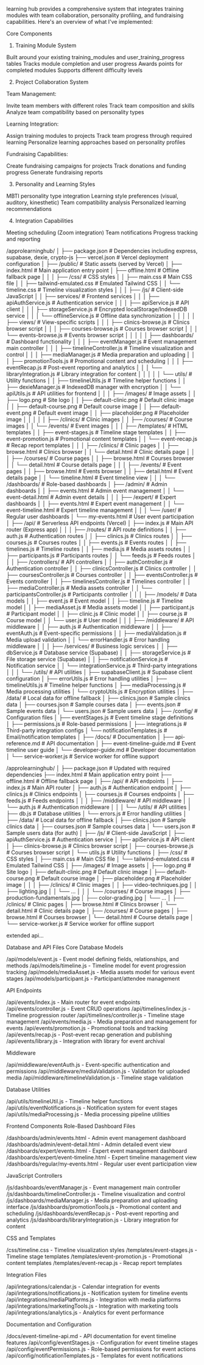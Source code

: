 
 learning hub provides a comprehensive system that integrates training modules with team collaboration, personality profiling, and fundraising capabilities. Here's an overview of what I've implemented:


Core Components


1. Training Module System

Built around your existing training_modules and user_training_progress tables
Tracks module completion and user progress
Awards points for completed modules
Supports different difficulty levels

2. Project Collaboration System

Team Management:

Invite team members with different roles
Track team composition and skills
Analyze team compatibility based on personality types


Learning Integration:

Assign training modules to projects
Track team progress through required learning
Personalize learning approaches based on personality profiles


Fundraising Capabilities:

Create fundraising campaigns for projects
Track donations and funding progress
Generate fundraising reports



3. Personality and Learning Styles

MBTI personality type integration
Learning style preferences (visual, auditory, kinesthetic)
Team compatibility analysis
Personalized learning recommendations

4. Integration Capabilities

Meeting scheduling (Zoom integration)
Team notifications
Progress tracking and reporting







/approlearninghub/
│
├── package.json                      # Dependencies including express, supabase, dexie, crypto-js
├── vercel.json                       # Vercel deployment configuration
│
├── /public/                          # Static assets (served by Vercel)
│   ├── index.html                    # Main application entry point
│   ├── offline.html                  # Offline fallback page
│   │
│   ├── /css/                         # CSS styles
│   │   ├── main.css                  # Main CSS file
│   │   ├── tailwind-emulated.css     # Emulated Tailwind CSS
│   │   └── timeline.css              # Timeline visualization styles
│   │
│   ├── /js/                          # Client-side JavaScript
│   │   ├── services/                 # Frontend services
│   │   │   ├── apiAuthService.js     # Authentication service
│   │   │   ├── apiService.js         # API client
│   │   │   ├── storageService.js     # Encrypted localStorage/IndexedDB service
│   │   │   └── offlineService.js     # Offline data synchronization
│   │   │
│   │   ├── views/                    # View-specific scripts
│   │   │   ├── clinics-browse.js     # Clinics browser script
│   │   │   ├── courses-browse.js     # Courses browser script
│   │   │   └── events-browse.js      # Events browser script
│   │   │
│   │   ├── dashboards/               # Dashboard functionality
│   │   │   ├── eventManager.js       # Event management main controller
│   │   │   ├── timelineController.js # Timeline visualization and control
│   │   │   ├── mediaManager.js       # Media preparation and uploading
│   │   │   ├── promotionTools.js     # Promotional content and scheduling
│   │   │   ├── eventRecap.js         # Post-event reporting and analytics
│   │   │   └── libraryIntegration.js # Library integration for content
│   │   │
│   │   └── utils/                    # Utility functions
│   │       ├── timelineUtils.js      # Timeline helper functions
│   │       ├── dexieManager.js       # IndexedDB manager with encryption
│   │       └── apiUtils.js           # API utilities for frontend
│   │
│   ├── /images/                      # Image assets
│   │   ├── logo.png                  # Site logo
│   │   ├── default-clinic.png        # Default clinic image
│   │   ├── default-course.png        # Default course image
│   │   ├── default-event.png         # Default event image
│   │   ├── placeholder.png           # Placeholder image
│   │   │
│   │   ├── /clinics/                 # Clinic images
│   │   ├── /courses/                 # Course images
│   │   └── /events/                  # Event images
│   │
│   ├── /templates/                   # HTML templates
│   │   ├── event-stages.js           # Timeline stage templates
│   │   ├── event-promotion.js        # Promotional content templates
│   │   └── event-recap.js            # Recap report templates
│   │
│   ├── /clinics/                     # Clinic pages
│   │   ├── browse.html               # Clinics browser
│   │   └── detail.html               # Clinic details page
│   │
│   ├── /courses/                     # Course pages
│   │   ├── browse.html               # Courses browser
│   │   └── detail.html               # Course details page
│   │
│   ├── /events/                      # Event pages
│   │   ├── browse.html               # Events browser
│   │   ├── detail.html               # Event details page
│   │   └── timeline.html             # Event timeline view
│   │
│   └── /dashboards/                  # Role-based dashboards
│       ├── /admin/                   # Admin dashboards
│       │   ├── events.html           # Admin event management
│       │   └── event-detail.html     # Admin event details
│       │
│       ├── /expert/                  # Expert dashboards
│       │   ├── events.html           # Expert event management
│       │   └── event-timeline.html   # Expert timeline management
│       │
│       └── /user/                    # Regular user dashboards
│           └── my-events.html        # User event participation
│
├── /api/                             # Serverless API endpoints (Vercel)
│   ├── index.js                      # Main API router (Express app)
│   │
│   ├── /routes/                      # API route definitions
│   │   ├── auth.js                   # Authentication routes
│   │   ├── clinics.js                # Clinics routes
│   │   ├── courses.js                # Courses routes
│   │   ├── events.js                 # Events routes
│   │   ├── timelines.js              # Timeline routes
│   │   ├── media.js                  # Media assets routes
│   │   ├── participants.js           # Participants routes
│   │   └── feeds.js                  # Feeds routes
│   │
│   ├── /controllers/                 # API controllers
│   │   ├── authController.js         # Authentication controller
│   │   ├── clinicsController.js      # Clinics controller
│   │   ├── coursesController.js      # Courses controller
│   │   ├── eventsController.js       # Events controller
│   │   ├── timelinesController.js    # Timelines controller
│   │   ├── mediaController.js        # Media assets controller
│   │   └── participantsController.js # Participants controller
│   │
│   ├── /models/                      # Data models
│   │   ├── event.js                  # Event model
│   │   ├── timeline.js               # Timeline model
│   │   ├── mediaAsset.js             # Media assets model
│   │   ├── participant.js            # Participant model
│   │   ├── clinic.js                 # Clinic model
│   │   ├── course.js                 # Course model
│   │   └── user.js                   # User model
│   │
│   ├── /middleware/                  # API middleware
│   │   ├── auth.js                   # Authentication middleware
│   │   ├── eventAuth.js              # Event-specific permissions
│   │   ├── mediaValidation.js        # Media upload validation
│   │   └── errorHandler.js           # Error handling middleware
│   │
│   ├── /services/                    # Business logic services
│   │   ├── dbService.js              # Database service (Supabase)
│   │   ├── storageService.js         # File storage service (Supabase)
│   │   ├── notificationService.js    # Notification service
│   │   └── integrationService.js     # Third-party integrations
│   │
│   └── /utils/                       # API utilities
│       ├── supabaseClient.js         # Supabase client configuration
│       ├── errorUtils.js             # Error handling utilities
│       ├── timelineUtils.js          # Timeline helper functions
│       ├── mediaProcessing.js        # Media processing utilities
│       └── cryptoUtils.js            # Encryption utilities
│
├── /data/                            # Local data for offline fallback
│   ├── clinics.json                  # Sample clinics data
│   ├── courses.json                  # Sample courses data
│   ├── events.json                   # Sample events data
│   └── users.json                    # Sample users data
│
├── /config/                          # Configuration files
│   ├── eventStages.js                # Event timeline stage definitions
│   ├── permissions.js                # Role-based permissions
│   ├── integrations.js               # Third-party integration configs
│   └── notificationTemplates.js      # Email/notification templates
│
├── /docs/                            # Documentation
│   ├── api-reference.md              # API documentation
│   ├── event-timeline-guide.md       # Event timeline user guide
│   └── developer-guide.md            # Developer documentation
│
└── service-worker.js                 # Service worker for offline support










/approlearninghub/
│
├── package.json                 # Updated with required dependencies
├── index.html                   # Main application entry point
├── offline.html                 # Offline fallback page
│
├── /api/                        # API endpoints
│   ├── index.js                 # Main API router
│   ├── auth.js                  # Authentication endpoint
│   ├── clinics.js               # Clinics endpoints
│   ├── courses.js               # Courses endpoints
│   ├── feeds.js                 # Feeds endpoints
│   │
│   ├── /middleware/             # API middleware
│   │   └── auth.js              # Authentication middleware
│   │
│   └── /utils/                  # API utilities
│       ├── db.js                # Database utilities
│       └── errors.js            # Error handling utilities
│
├── /data/                       # Local data for offline fallback
│   ├── clinics.json             # Sample clinics data
│   ├── courses.json             # Sample courses data
│   └── users.json               # Sample users data (for auth)
│
├── /js/                         # Client-side JavaScript
│   ├── apiAuthService.js        # Authentication service
│   ├── apiService.js            # API client
│   ├── clinics-browse.js        # Clinics browser script
│   ├── courses-browse.js        # Courses browser script
│   └── utils.js                 # Utility functions
│
├── /css/                        # CSS styles
│   ├── main.css                 # Main CSS file
│   └── tailwind-emulated.css    # Emulated Tailwind CSS
│
├── /images/                     # Image assets
│   ├── logo.png                 # Site logo
│   ├── default-clinic.png       # Default clinic image
│   ├── default-course.png       # Default course image
│   ├── placeholder.png          # Placeholder image
│   │
│   ├── /clinics/                # Clinic images
│   │   ├── video-techniques.jpg
│   │   ├── lighting.jpg
│   │   └── ...
│   │
│   └── /courses/                # Course images
│       ├── production-fundamentals.jpg
│       ├── color-grading.jpg
│       └── ...
│
├── /clinics/                    # Clinic pages
│   ├── browse.html              # Clinics browser
│   └── detail.html              # Clinic details page
│
├── /courses/                    # Course pages
│   ├── browse.html              # Courses browser
│   └── detail.html              # Course details page
│
└── service-worker.js            # Service worker for offline support










extended api...


Database and API Files
Core Database Models

/api/models/event.js - Event model defining fields, relationships, and methods
/api/models/timeline.js - Timeline model for event progression tracking
/api/models/mediaAsset.js - Media assets model for various event stages
/api/models/participant.js - Participant/attendee management

API Endpoints

/api/events/index.js - Main router for event endpoints
/api/events/controller.js - Event CRUD operations
/api/timelines/index.js - Timeline progression router
/api/timelines/controller.js - Timeline stage management
/api/events/media.js - Media preparation and management for events
/api/events/promotion.js - Promotional tools and tracking
/api/events/recap.js - Post-event recap generation and publishing
/api/events/library.js - Integration with library for event archival

Middleware

/api/middleware/eventAuth.js - Event-specific authentication and permissions
/api/middleware/mediaValidation.js - Validation for uploaded media
/api/middleware/timelineValidation.js - Timeline stage validation

Database Utilities

/api/utils/timelineUtil.js - Timeline helper functions
/api/utils/eventNotifications.js - Notification system for event stages
/api/utils/mediaProcessing.js - Media processing pipeline utilities

Frontend Components
Role-Based Dashboard Files

/dashboards/admin/events.html - Admin event management dashboard
/dashboards/admin/event-detail.html - Admin detailed event view
/dashboards/expert/events.html - Expert event management dashboard
/dashboards/expert/event-timeline.html - Expert timeline management view
/dashboards/regular/my-events.html - Regular user event participation view

JavaScript Controllers

/js/dashboards/eventManager.js - Event management main controller
/js/dashboards/timelineController.js - Timeline visualization and control
/js/dashboards/mediaManager.js - Media preparation and uploading interface
/js/dashboards/promotionTools.js - Promotional content and scheduling
/js/dashboards/eventRecap.js - Post-event reporting and analytics
/js/dashboards/libraryIntegration.js - Library integration for content

CSS and Templates

/css/timeline.css - Timeline visualization styles
/templates/event-stages.js - Timeline stage templates
/templates/event-promotion.js - Promotional content templates
/templates/event-recap.js - Recap report templates

Integration Files

/api/integrations/calendar.js - Calendar integration for events
/api/integrations/notifications.js - Notification system for timeline events
/api/integrations/mediaPlatforms.js - Integration with media platforms
/api/integrations/marketingTools.js - Integration with marketing tools
/api/integrations/analytics.js - Analytics for event performance

Documentation and Configuration

/docs/event-timeline-api.md - API documentation for event timeline features
/api/config/eventStages.js - Configuration for event timeline stages
/api/config/eventPermissions.js - Role-based permissions for event actions
/api/config/notificationTemplates.js - Templates for event notifications